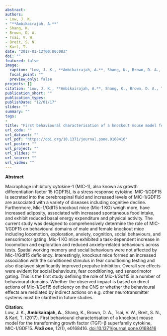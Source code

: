 ```yaml
---
abstract: 
authors:
- Low, J. K.
- "**Ambikairajah, A.**"
- Shang, K.
- Brown, D. A.
- Tsai, V. W.
- Breit, S. N.
- Karl, T.
date: "2017-01-12T00:00:00Z"
doi: ""
featured: false
image:
  caption: "Low, J. K., **Ambikairajah, A.**, Shang, K., Brown, D. A., Tsai, V. W., Breit, S. N., & Karl, T. (2017). First behavioural characterisation of a knockout mouse model for the transforming growth factor (TGF)-β superfamily cytokine, MIC-1/GDF15. ***PloS one***, 12(1), e0168416. [doi:10.1371/journal.pone.0168416](https://doi.org/10.1371/journal.pone.0168416)"
  focal_point: ""
  preview_only: false
projects: []
citation: 'Low, J. K., **Ambikairajah, A.**, Shang, K., Brown, D. A., Tsai, V. W., Breit, S. N., & Karl, T. (2017). First behavioural characterisation of a knockout mouse model for the transforming growth factor (TGF)-β superfamily cytokine, MIC-1/GDF15. ***PloS one***, 12(1), e0168416. [doi:10.1371/journal.pone.0168416](https://doi.org/10.1371/journal.pone.0168416)'
publication_short: ""
publication_types:
publishDate: "12/01/17"
slides: ""
summary: ""
tags:
- 
title: "First behavioural characterisation of a knockout mouse model for the transforming growth factor (TGF)-β superfamily cytokine, MIC-1/GDF15"
url_code: ""
url_dataset: ""
url_pdf: "https://doi.org/10.1371/journal.pone.0168416"
url_poster: ""
url_project: ""
url_slides: ""
url_source: ""
url_video: ""
---
```

**Abstract**   

Macrophage inhibitory cytokine-1 (MIC-1), also known as growth differentiation factor 15 (GDF15), is a stress response cytokine. MIC-1/GDF15 is secreted into the cerebrospinal fluid and increased levels of MIC-1/GDF15 are associated with a variety of diseases including cognitive decline. Furthermore, Mic-1/Gdf15 knockout mice (Mic-1 KO) weigh more, have increased adiposity, associated with increased spontaneous food intake, and exhibit reduced basal energy expenditure and physical activity. The current study was designed to comprehensively determine the role of MIC-1/GDF15 on behavioural domains of male and female knockout mice including locomotion, exploration, anxiety, cognition, social behaviours, and sensorimotor gating. Mic-1 KO mice exhibited a task-dependent increase in locomotion and exploration and reduced anxiety-related behaviours across tests. Spatial working memory and social behaviours were not affected by Mic-1/Gdf15 deficiency. Interestingly, knockout mice formed an increased association with the conditioned stimulus in fear conditioning testing and also displayed significantly improved prepulse inhibition. Overall sex effects were evident for social behaviours, fear conditioning, and sensorimotor gating. This is the first study defining the role of Mic-1/Gdf15 in a number of behavioural domains. Whether the observed impact is based on direct actions of Mic-1/Gdf15 deficiency on the CNS or whether the behavioural effects are mediated by indirect actions on e.g. other neurotransmitter systems must be clarified in future studies.    

**Citation:**    
Low, J. K., **Ambikairajah, A.**, Shang, K., Brown, D. A., Tsai, V. W., Breit, S. N., & Karl, T. (2017). First behavioural characterisation of a knockout mouse model for the transforming growth factor (TGF)-β superfamily cytokine, MIC-1/GDF15. ***PloS one***, 12(1), e0168416. [doi:10.1371/journal.pone.0168416](https://doi.org/10.1371/journal.pone.0168416)